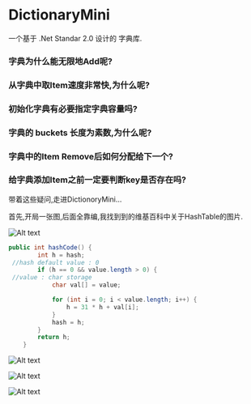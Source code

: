 # DictionaryMini

一个基于 .Net Standar 2.0 设计的 字典库.
### 字典为什么能无限地Add呢?
### 从字典中取Item速度非常快,为什么呢?
### 初始化字典有必要指定字典容量吗?
### 字典的 buckets 长度为素数,为什么呢?
### 字典中的Item Remove后如何分配给下一个?
### 给字典添加Item之前一定要判断key是否存在吗?

带着这些疑问,走进DictionoryMini...

首先,开局一张图,后面全靠编,我找到到的维基百科中关于HashTable的图片.

![Alt text](https://raw.githubusercontent.com/liuzhenyulive/DictionaryMini/master/Pic/hashtable0.svg?sanitize=true)


```java
public int hashCode() {
        int h = hash;
 //hash default value : 0 
        if (h == 0 && value.length > 0) {
 //value : char storage
            char val[] = value;

            for (int i = 0; i < value.length; i++) {
                h = 31 * h + val[i];
            }
            hash = h;
        }
        return h;
    }

```


![Alt text](https://raw.githubusercontent.com/liuzhenyulive/DictionaryMini/master/Pic/hashtable1.svg?sanitize=true)

![Alt text](https://raw.githubusercontent.com/liuzhenyulive/DictionaryMini/master/Pic/hashtable2.svg?sanitize=true)

![Alt text](https://raw.githubusercontent.com/liuzhenyulive/DictionaryMini/master/Pic/hashtable3.svg?sanitize=true)

